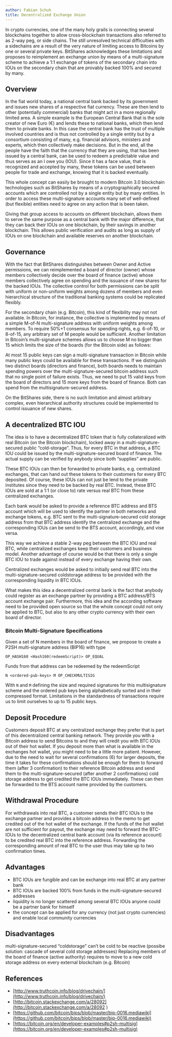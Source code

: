 ```yaml
---
author: Fabian Schuh
title: Decentralized Exchange Union
---
```


In crypto currencies, one of the many holy grails is connecting several blockchains together to allow cross-blockchain transactions also referred to as 2-way peg, or side chains. The still unresolved technical difficulties with a sidechains are a result of the very nature of limiting access to Bitcoins by one or several private keys. BitShares acknowledges these limitations and proposes to reimplement an exchange union by means of a multi-signature scheme to achieve a 1:1 exchange of tokens of the secondary chain into IOUs on the secondary chain that are provably backed 100% and secured by many.

<!--more-->

## Overview

In the fiat world today, a national central bank backed by its government and issues new shares of a respective fiat currency. These are then lend to other (potentially commercial) banks that might act in a more regionally limited area. A simple example is the European Central Bank that is the sole creator of new Euro (€) and lends these to national banks, which then lend them to private banks. In this case the central bank has the trust of multiple involved countries and is thus not controlled by a single entity but by a consortium consisting of many, e.g. financial advisors, ministers and experts, which then collectively make decisions. But in the end, all the people have the faith that the currency that they are using, that has been issued by a central bank, can be used to redeem a predictable value and thus serves as an I owe you (IOU). Since it has a face value, that is recognized and accepted by many, these tokens can be used between people for trade and exchange, knowing that it is backed eventually.

This whole concept can easily be brought to modern Bitcoin 3.0 blockchain technologies such as BitShares by means of a cryptographically secured accounts which are controlled not by a single entity but by many entities. In order to access these multi-signature accounts many set of well-defined (but flexible) entities need to agree on any action that is been taken.

Giving that group access to accounts on different blockchain, allows them to serve the same purpose as a central bank with the major difference, that they can back their IOUs on one blockchain, by their savings in another blockchain. This allows public verification and audits as long as supply of IOUs on one blockchain and available reserves on another blockchain.

## Governance

With the fact that BitShares distinguishes between Owner and Active permissions, we can reimplemented a board of director (owner) whose members collectively decide over the board of finance (active) whose members collectively agree on spending and the issuance of new shares for the backed IOUs. The collective control for both permissions can be split with uniform or non-uniform weights among dozens of members and even hierarchical structure of the traditional banking systems could be replicated flexibly.

For the secondary chain (e.g. Bitcoin), this kind of flexibility may not not available. In Bitcoin, for instance, the collective is implemented by means of a simple M-of-N multi-signature address with uniform weights among members. To require 50%+1 consensus for spending rights, e.g. 6-of-10, or 8-of-15, any arbitrary set of M people would be sufficient. Another limitation in Bitcoin’s multi-signature schemes allows us to choose M no bigger than 15 which limits the size of the boards (for the Bitcoin side) as follows:

At most 15 public keys can sign a multi-signature transaction in Bitcoin while many public keys could be available for these transactions. If we distinguish two distinct boards (directors and finance), both boards needs to maintain spending powers over the multi-signature-secured bitcoin address such that no single point of failure exists. Thus, we need to put 15 valid keys from the board of directors and 15 more keys from the board of finance. Both can spend from the multisignature-secured address.

On the BitShares side, there is no such limitation and almost arbitrary complex, even hierarchical authority structures could be implemented to control issuance of new shares.

## A decentralized BTC IOU

The idea is to have a decentralized BTC token that is fully collateralized with real Bitcoin (on the Bitcoin blockchain), locked away in a multi-signature-secured public “cold-storage”. Thus, for every BTC in that address, a BTC IOU could be issued by the multi-signature-secured board of finance. The actual supply can be verified by anybody since both “supplies” are public.

These BTC IOUs can then be forwarded to private banks, e.g. centralized exchanges, that can hand out these tokens to their customers for every BTC deposited. Of course, these IOUs can not just be lend to the private institutes since they need to be backed by real BTC. Instead, these BTC IOUs are sold at a 1:1 (or close to) rate versus real BTC from these centralized exchanges.

Each bank would be asked to provide a reference BTC address and BTS account which will be used to identify the partner in both networks and exchange tokens, e.g. BTC sent to the multi-signature-secured cold storage address from that BTC address identify the centralized exchange and the corresponding IOUs can be send to the BTS account, accordingly, and vise versa.

This way we achieve a stable 2-way peg between the BTC IOU and real BTC, while centralized exchanges keep their customers and business model. Another advantage of course would be that there is only a single BTC IOU to trade against instead of every exchange having their own.

Centralized exchanges would be asked to initially send real BTC into the multi-signature-secured coldstorage address to be provided with the corresponding liquidity in BTC IOUs.

What makes this idea a decentralized central bank is the fact that anybody could register as an exchange partner by providing a BTC address/BTS account exchange pair. Furthermore, this idea and the according software need to be provided open source so that the whole concept could not only be applied to BTC, but also to any other crypto currency with their own board of director.

### Bitcoin Multi-Signature Specifications

Given a set of N members in the board of finance, we propose to create a P2SH multi-signature address (BIP16) with type

    OP_HASH160 <Hash160(redeemScript)> OP_EQUAL

Funds from that address can be redeemed by the redeemScript

    N <ordered-pub-keys> M OP_CHECKMULTISIG

With `N` and `M` defining the size and required signatures for this multisignature scheme and the ordered pub keys being alphabetically sorted and in their compressed format. Limitations in the standardness of transactions require us to limit ourselves to up to 15 public keys.

## Deposit Procedure

Customers deposit BTC at any centralized exchange they prefer that is part of this decentralized central banking network. They provide you with a Bitcoin address to send Bitcoins to and they will credit you with BTC IOUs out of their hot wallet.
If you deposit more than what is available in the exchanges hot wallet, you might need to be a little more patient. However, due to the need to wait for several confirmations (6) for larger deposits, the time it takes for these confirmations should be enough for them to forward them (after 3 confirmation) to their reference Bitcoin address and send them to the multi-signature-secured (after another 2 confirmations) cold storage address to get credited the BTC IOUs immediately. These can then be forwarded to the BTS account name provided by the customers.

## Withdrawal Procedure

For withdrawals into real BTC, a customer sends their BTC IOUs to the exchange partner and provides a bitcoin address in the memo to get credited out of the hot wallet of the exchange. If the funds of the hot wallet are not sufficient for payout, the exchange may need to forward the BTC-IOUs to the decentralized central bank account (via its reference account) to be credited real BTC into the reference address. Forwarding the corresponding amount of real BTC to the user thus may take up to two confirmation times.

## Advantages

* BTC IOUs are fungible and can be exchange into real BTC at any partner bank
* BTC IOUs are backed 100% from funds in the multi-signature-secured addresses
* liquidity is no longer scattered among several BTC IOUs
anyone could be a partner bank for himself
* the concept can be applied for any currency (not just crypto currencies) and enable local community currencies

## Disadvantages

multi-signature-secured “coldstorage” can’t be cold to be reactive (possibe solution: cascade of several cold storage addresses)
Replacing members of the board of finance (active authority) requires to move to a new cold storage address on every external blockchain (e.g. Bitcoin)

## References

* [http://www.truthcoin.info/blog/drivechain/](http://www.truthcoin.info/blog/drivechain/)
* [http://bitcoin.stackexchange.com/a/28092](http://bitcoin.stackexchange.com/a/28092 )
* [https://github.com/bitcoin/bips/blob/master/bip-0016.mediawiki](https://github.com/bitcoin/bips/blob/master/bip-0016.mediawiki)
* [https://bitcoin.org/en/developer-examples#p2sh-multisig](https://bitcoin.org/en/developer-examples#p2sh-multisig)
